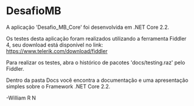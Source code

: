 # DesafioMB

A aplicação 'Desafio_MB_Core' foi desenvolvida em .NET Core 2.2.

Os testes desta aplicação foram realizados utilizando a ferramenta Fiddler 4,
seu download está disponível no link: https://www.telerik.com/download/fiddler

Para realizar os testes, abra o histórico de pacotes 'docs/testing.raz' pelo Fiddler.

Dentro da pasta Docs você encontra a documentação e uma apresentação simples sobre
o Framework .NET Core 2.2.

-William R N
